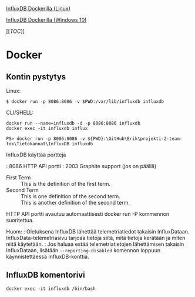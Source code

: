 [InfluxDB Dockerilla (Linux)](https://hub.docker.com/_/influxdb/)

[InfluxDB Dockerilla (Windows 10)](https://www.open-plant.com/knowledge-base/how-to-install-influxdb-docker-for-windows-10/)

[[_TOC_]]

# Docker

## Kontin pystytys

Linux:

`$ docker run -p 8086:8086 -v $PWD:/var/lib/influxdb influxdb`

CLI/SHELL:
```
docker run --name=influxdb -d -p 8086:8086 influxdb
docker exec -it influxdb influx
```
`PS> docker run -p 8086:8086 -v ${PWD}:\GitHub\Erik\projekti-2-team-fox\Tietokannat\InfluxDB influxdb`

InfluxDB käyttää portteja

: 8086 HTTP API portti
: 2003 Graphite support (jos on päällä)

<dl>
  <dt>First Term</dt>
  <dd>This is the definition of the first term.</dd>
  <dt>Second Term</dt>
  <dd>This is one definition of the second term. </dd>
  <dd>This is another definition of the second term.</dd>
</dl>

HTTP API portti avautuu automaattisesti docker run -P kommennon suoritettua.

Huom:
: Oletuksena InfluxDB lähettää telemetriatiedot takaisin InfluxDataan. InfluxData-telemetriasivu tarjoaa tietoja siitä, mitä tietoja kerätään ja miten niitä käytetään.
: Jos haluaa estää telemetriatietojen lähettämisen takaisin InfluxDataan, lisätään `--reporting-disabled` komennon loppuun käynnistettäessä InfluxDB-konttia.

## InfluxDB komentorivi

`docker exec -it influxdb /bin/bash`
